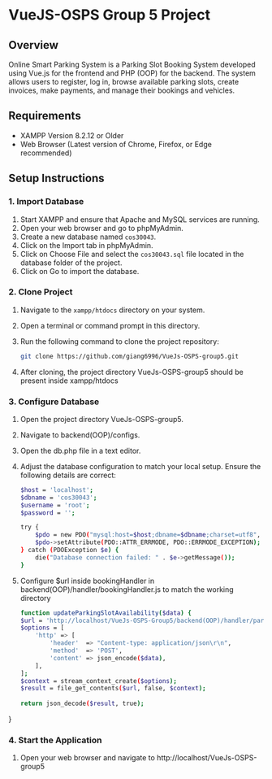 # VueJS-OSPS Group 5 Project

## Overview

Online Smart Parking System is a Parking Slot Booking System developed using Vue.js for the frontend and PHP (OOP) for the backend. The system allows users to register, log in, browse available parking slots, create invoices, make payments, and manage their bookings and vehicles.

## Requirements

- XAMPP Version 8.2.12 or Older
- Web Browser (Latest version of Chrome, Firefox, or Edge recommended)

## Setup Instructions

### 1. Import Database

1. Start XAMPP and ensure that Apache and MySQL services are running.
2. Open your web browser and go to phpMyAdmin.
3. Create a new database named `cos30043`.
4. Click on the Import tab in phpMyAdmin.
5. Click on Choose File and select the `cos30043.sql` file located in the database folder of the project.
6. Click on Go to import the database.

### 2. Clone Project

1. Navigate to the `xampp/htdocs` directory on your system.
2. Open a terminal or command prompt in this directory.
3. Run the following command to clone the project repository:
   
   ```sh
   git clone https://github.com/giang6996/VueJs-OSPS-group5.git
5. After cloning, the project directory VueJs-OSPS-group5 should be present inside xampp/htdocs


### 3. Configure Database

1. Open the project directory VueJs-OSPS-group5.
2. Navigate to backend(OOP)/configs.
3. Open the db.php file in a text editor.
4. Adjust the database configuration to match your local setup. Ensure the following details are correct:
   
    ```sh
    $host = 'localhost';
    $dbname = 'cos30043';
    $username = 'root';
    $password = '';
    
    try {
        $pdo = new PDO("mysql:host=$host;dbname=$dbname;charset=utf8", $username, $password);
        $pdo->setAttribute(PDO::ATTR_ERRMODE, PDO::ERRMODE_EXCEPTION);
    } catch (PDOException $e) {
        die("Database connection failed: " . $e->getMessage());
    }
 5.  Configure $url inside bookingHandler in backend(OOP)/handler/bookingHandler.js to match the working directory
       ```sh
       function updateParkingSlotAvailability($data) {
       $url = 'http://localhost/VueJs-OSPS-Group5/backend(OOP)/handler/parkingslotHandler.php' //CONFIGURE HERE!;
       $options = [
           'http' => [
               'header'  => "Content-type: application/json\r\n",
               'method'  => 'POST',
               'content' => json_encode($data),
           ],
       ];
       $context = stream_context_create($options);
       $result = file_get_contents($url, false, $context);
   
       return json_decode($result, true);
}
 ### 4. Start the Application
1. Open your web browser and navigate to http://localhost/VueJs-OSPS-group5
